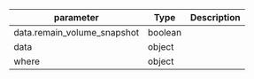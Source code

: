 | parameter | Type | Description |
| ----------- | ----------- |----------- |
| data.remain_volume_snapshot  |  boolean  |    |
| data  |  object  |    |
| where  |  object  |    |